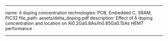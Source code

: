 ---

name: δ doping concentration
technologies: PCB, Embedded C, SRAM, PIC32
file_path: assets/delta_doping.pdf
description: Effect of δ doping concentration and location on Al0.2Ga0.8As/In0.85Ga0.15As HEMT performance

---